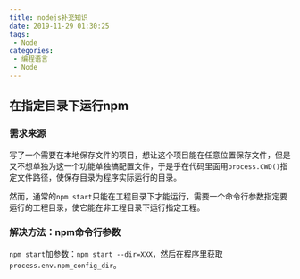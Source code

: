 ```yaml
---
title: nodejs补充知识
date: 2019-11-29 01:30:25
tags: 
 - Node
categories: 
 - 编程语言
 - Node
---
```


## 在指定目录下运行npm

### 需求来源

写了一个需要在本地保存文件的项目，想让这个项目能在任意位置保存文件，但是又不想单独为这一个功能单独搞配置文件，于是乎在代码里面用`process.CWD()`指定文件路径，使保存目录为程序实际运行的目录。

然而，通常的`npm start`只能在工程目录下才能运行，需要一个命令行参数指定要运行的工程目录，使它能在非工程目录下运行指定工程。

### 解决方法：npm命令行参数

`npm start`加参数：`npm start --dir=XXX`，然后在程序里获取`process.env.npm_config_dir`。
